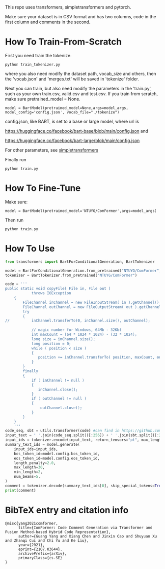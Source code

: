 This repo uses transformers, simpletransformers and pytorch.

Make sure your dataset is in CSV format and has two columns, code in the first column and comments in the second.

# How To Train-From-Scratch

First you need train the tokenize:

```
python train_tokenizer.py
```

where you also need modify the dataset path, vocab_size and others, then the 'vocab.json' and 'merges.txt' will be saved in 'tokenize' folder.

Next you can train, but also need modify the parameters in the 'train.py', such as your own train.csv, valid.csv and test.csv. If you train from scratch, make sure pretrained_model = None.

```
model = BartModel(pretrained_model=None,args=model_args, model_config='config.json', vocab_file="./tokenize")
```

config.json, like BART, is set to a base or large model, where url is 

https://huggingface.co/facebook/bart-base/blob/main/config.json and 

https://huggingface.co/facebook/bart-large/blob/main/config.json

For other parameters, see [simpletransformers](https://simpletransformers.ai/docs/usage/)

Finally run 

```
python train.py
```

# How To Fine-Tune

Make sure:

```
model = BartModel(pretrained_model='NTUYG/ComFormer',args=model_args)
```

Then run 

```
python train.py
```

# How To Use

```PYTHON
from transformers import BartForConditionalGeneration, BartTokenizer

model = BartForConditionalGeneration.from_pretrained("NTUYG/ComFormer")
tokenizer = BartTokenizer.from_pretrained("NTUYG/ComFormer")

code = '''    
public static void copyFile( File in, File out )  
            throws IOException  
    {  
        FileChannel inChannel = new FileInputStream( in ).getChannel();  
        FileChannel outChannel = new FileOutputStream( out ).getChannel();  
        try
        {  
//          inChannel.transferTo(0, inChannel.size(), outChannel);      // original -- apparently has trouble copying large files on Windows  
 
            // magic number for Windows, 64Mb - 32Kb)  
            int maxCount = (64 * 1024 * 1024) - (32 * 1024);  
            long size = inChannel.size();  
            long position = 0;  
            while ( position < size )  
            {  
               position += inChannel.transferTo( position, maxCount, outChannel );  
            }  
        }  
        finally
        {  
            if ( inChannel != null )  
            {  
               inChannel.close();  
            }  
            if ( outChannel != null )  
            {  
                outChannel.close();  
            }  
        }  
    }
    '''
code_seq, sbt = utils.transformer(code) #can find in https://github.com/NTDXYG/ComFormer
input_text = ' '.join(code_seq.split()[:256]) + ' '.join(sbt.split()[:256])
input_ids = tokenizer.encode(input_text, return_tensors="pt", max_length=512, truncation=True)
summary_text_ids = model.generate(
    input_ids=input_ids,
    bos_token_id=model.config.bos_token_id,
    eos_token_id=model.config.eos_token_id,
    length_penalty=2.0,
    max_length=30,
    min_length=2,
    num_beams=5,
)
comment = tokenizer.decode(summary_text_ids[0], skip_special_tokens=True)
print(comment)
```

# BibTeX entry and citation info

```
@misc{yang2021comformer,
      title={ComFormer: Code Comment Generation via Transformer and Fusion Method-based Hybrid Code Representation}, 
      author={Guang Yang and Xiang Chen and Jinxin Cao and Shuyuan Xu and Zhanqi Cui and Chi Yu and Ke Liu},
      year={2021},
      eprint={2107.03644},
      archivePrefix={arXiv},
      primaryClass={cs.SE}
}
```

